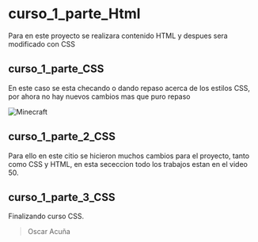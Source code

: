 # curso_1_parte_Html
Para en este proyecto se realizara contenido HTML y despues sera modificado con CSS

## curso_1_parte_CSS
En este caso se esta checando o dando repaso 
acerca de los estilos CSS, por ahora no hay nuevos cambios mas que puro repaso

![Minecraft](https://logos-marcas.com/wp-content/uploads/2020/04/Minecraft-Logotipo-2012-.....jpg)

## curso_1_parte_2_CSS
Para  ello en este citio se hicieron muchos cambios para el proyecto, tanto como CSS y HTML, en esta sececcion 
todo los trabajos estan en el video 50.


## curso_1_parte_3_CSS
Finalizando curso CSS.

> Oscar Acuña 
